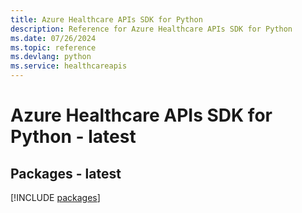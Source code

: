 ```yaml
---
title: Azure Healthcare APIs SDK for Python
description: Reference for Azure Healthcare APIs SDK for Python
ms.date: 07/26/2024
ms.topic: reference
ms.devlang: python
ms.service: healthcareapis
---
```

# Azure Healthcare APIs SDK for Python - latest
## Packages - latest
[!INCLUDE [packages](healthcare-apis-index.md)]